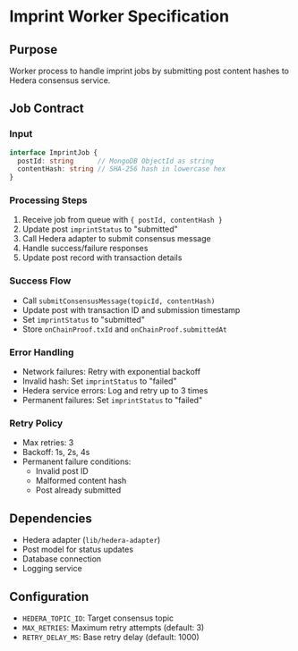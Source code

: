 # Imprint Worker Specification

## Purpose
Worker process to handle imprint jobs by submitting post content hashes to Hedera consensus service.

## Job Contract

### Input
```typescript
interface ImprintJob {
  postId: string      // MongoDB ObjectId as string
  contentHash: string // SHA-256 hash in lowercase hex
}
```

### Processing Steps
1. Receive job from queue with `{ postId, contentHash }`
2. Update post `imprintStatus` to "submitted"
3. Call Hedera adapter to submit consensus message
4. Handle success/failure responses
5. Update post record with transaction details

### Success Flow
- Call `submitConsensusMessage(topicId, contentHash)`
- Update post with transaction ID and submission timestamp
- Set `imprintStatus` to "submitted"
- Store `onChainProof.txId` and `onChainProof.submittedAt`

### Error Handling
- Network failures: Retry with exponential backoff
- Invalid hash: Set `imprintStatus` to "failed"
- Hedera service errors: Log and retry up to 3 times
- Permanent failures: Set `imprintStatus` to "failed"

### Retry Policy
- Max retries: 3
- Backoff: 1s, 2s, 4s
- Permanent failure conditions:
  - Invalid post ID
  - Malformed content hash
  - Post already submitted

## Dependencies
- Hedera adapter (`lib/hedera-adapter`)
- Post model for status updates
- Database connection
- Logging service

## Configuration
- `HEDERA_TOPIC_ID`: Target consensus topic
- `MAX_RETRIES`: Maximum retry attempts (default: 3)
- `RETRY_DELAY_MS`: Base retry delay (default: 1000)